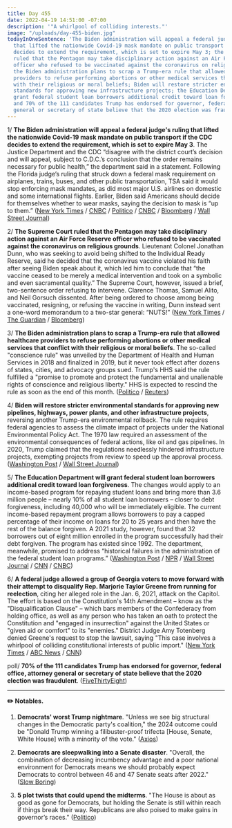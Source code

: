 ```yaml
---
title: Day 455
date: 2022-04-19 14:51:00 -07:00
description: '"A whirlpool of colliding interests."'
image: "/uploads/day-455-biden.jpg"
todayInOneSentence: 'The Biden administration will appeal a federal judge''s ruling
  that lifted the nationwide Covid-19 mask mandate on public transport if the CDC
  decides to extend the requirement, which is set to expire May 3; the Supreme Court
  ruled that the Pentagon may take disciplinary action against an Air Force Reserve
  officer who refused to be vaccinated against the coronavirus on religious grounds;
  the Biden administration plans to scrap a Trump-era rule that allowed healthcare
  providers to refuse performing abortions or other medical services that conflict
  with their religious or moral beliefs; Biden will restore stricter environmental
  standards for approving new infrastructure projects; the Education Department will
  grant federal student loan borrowers additional credit toward loan forgiveness;
  and 70% of the 111 candidates Trump has endorsed for governor, federal office, attorney
  general or secretary of state believe that the 2020 election was fraudulent. '
---
```


1/ **The Biden administration will appeal a federal judge's ruling that lifted the nationwide Covid-19 mask mandate on public transport if the CDC decides to extend the requirement, which is set to expire May 3**. The Justice Department and the CDC “disagree with the district court’s decision and will appeal, subject to C.D.C.’s conclusion that the order remains necessary for public health,” the department said in a statement. Following the Florida judge’s ruling that struck down a federal mask requirement on airplanes, trains, buses, and other public transportation, TSA said it would stop enforcing mask mandates, as did most major U.S. airlines on domestic and some international flights. Earlier, Biden said Americans should decide for themselves whether to wear masks, saying the decision to mask is “up to them.” ([New York Times](https://www.nytimes.com/2022/04/19/us/politics/the-biden-administration-says-it-may-appeal-a-ruling-that-voided-a-mask-mandate-on-public-transport.html?smid=url-copy) / [CNBC](https://www.cnbc.com/2022/04/19/biden-administration-will-appeal-ruling-that-lifted-covid-mask-mandate-on-travel.html) / [Politico](https://www.politico.com/news/2022/04/19/white-house-mask-mandate-travel-00026329) / [CNBC](https://www.cnbc.com/2022/04/18/florida-judge-overturns-cdc-mask-mandate-for-public-transit-planes.html) / [Bloomberg](https://www.bloomberg.com/news/articles/2022-04-18/united-alaska-air-drop-face-mask-mandates-after-court-ruling?sref=MIBMEEoj) / [Wall Street Journal](https://www.wsj.com/articles/masks-come-off-but-confusion-remains-after-federal-mask-mandate-is-dropped-11650384113))

2/ **The Supreme Court ruled that the Pentagon may take disciplinary action against an Air Force Reserve officer who refused to be vaccinated against the coronavirus on religious grounds**. Lieutenant Colonel Jonathan Dunn, who was seeking to avoid being shifted to the Individual Ready Reserve, said he decided that the coronavirus vaccine violated his faith after seeing Biden speak about it, which led him to conclude that “the vaccine ceased to be merely a medical intervention and took on a symbolic and even sacramental quality.” The Supreme Court, however, issued a brief, two-sentence order refusing to intervene. Clarence Thomas, Samuel Alito, and Neil Gorsuch dissented. After being ordered to choose among being vaccinated, resigning, or refusing the vaccine in writing, Dunn instead sent a one-word memorandum to a two-star general: “NUTS!” ([New York Times](https://www.nytimes.com/2022/04/18/us/politics/supreme-court-vaccine-airman.html) / [The Guardian](https://www.theguardian.com/law/2022/apr/19/us-supreme-court-air-force-officer-covid-vaccine) / [Bloomberg](https://www.bloomberg.com/news/articles/2022-04-18/unvaccinated-air-force-reserve-colonel-rejected-by-supreme-court?sref=MIBMEEoj))

3/ **The Biden administration plans to scrap a Trump-era rule that allowed healthcare providers to refuse performing abortions or other medical services that conflict with their religious or moral beliefs**. The so-called "conscience rule" was unveiled by the Department of Health and Human Services in 2018 and finalized in 2019, but it never took effect after dozens of states, cities, and advocacy groups sued. Trump's HHS said the rule fulfilled a "promise to promote and protect the fundamental and unalienable rights of conscience and religious liberty." HHS is expected to rescind the rule as soon as the end of this month. ([Politico](https://www.politico.com/news/2022/04/19/biden-trump-conscience-rule-00026082) / [Reuters](https://www.reuters.com/business/healthcare-pharmaceuticals/us-scrap-conscience-rule-healthcare-workers-politico-reports-2022-04-19/))

4/ **Biden will restore stricter environmental standards for approving new pipelines, highways, power plants, and other infrastructure projects**, reversing another Trump-era environmental rollback. The rule requires federal agencies to assess the climate impact of projects under the National Environmental Policy Act. The 1970 law required an assessment of the environmental consequences of federal actions, like oil and gas pipelines. In 2020, Trump claimed that the regulations needlessly hindered infrastructure projects, exempting projects from review to speed up the approval process. ([Washington Post](https://www.washingtonpost.com/climate-environment/2022/04/19/biden-nepa-climate-trump/) / [Wall Street Journal](https://www.wsj.com/articles/biden-administration-restores-stricter-environmental-reviews-11650373201))

5/ **The Education Department will grant federal student loan borrowers additional credit toward loan forgiveness**. The changes would apply to an income-based program for repaying student loans and bring more than 3.6 million people – nearly 10% of all student loan borrowers – closer to debt forgiveness, including 40,000 who will be immediately eligible. The current income-based repayment program allows borrowers to pay a capped percentage of their income on loans for 20 to 25 years and then have the rest of the balance forgiven. A 2021 study, however, found that 32 borrowers out of eight million enrolled in the program successfully had their debt forgiven. The program has existed since 1992. The department, meanwhile, promised to address “historical failures in the administration of the federal student loan programs.” ([Washington Post](https://www.washingtonpost.com/education/2022/04/19/student-loan-forgiveness-income-driven/) / [NPR](https://www.npr.org/2022/04/19/1093310151/student-loans-income-based-repayment) / [Wall Street Journal](https://www.wsj.com/articles/biden-aims-to-expand-access-to-student-loan-debt-forgiveness-for-millions-of-people-11650391396) / [CNN](https://www.cnn.com/2022/04/19/politics/student-loan-debt-forgiveness-repayment/) / [CNBC](https://www.cnbc.com/2022/04/19/millions-closer-to-student-loan-forgiveness-under-policy-changes.html))

6/ **A federal judge allowed a group of Georgia voters to move forward with their attempt to disqualify Rep. Marjorie Taylor Greene from running for reelection**, citing her alleged role in the Jan. 6, 2021, attack on the Capitol. The effort is based on the Constitution's 14th Amendment – know as the "Disqualification Clause" – which bars members of the Confederacy from holding office, as well as any person who has taken an oath to protect the Constitution and "engaged in insurrection" against the United States or "given aid or comfort" to its "enemies." District Judge Amy Totenberg denied Greene's request to stop the lawsuit, saying "This case involves a whirlpool of colliding constitutional interests of public import." ([New York Times](https://www.nytimes.com/2022/04/18/us/politics/marjorie-taylor-greene-jan-6.html) / [ABC News](https://abcnews.go.com/amp/Politics/legal-challenge-bar-rep-marjorie-taylor-greene-ballot/story?id=84162725) / [CNN](https://www.cnn.com/2022/04/18/politics/marjorie-taylor-greene-candidacy/index.html))

poll/ **70% of the 111 candidates Trump has endorsed for governor, federal office, attorney general or secretary of state believe that the 2020 election was fraudulent**. ([FiveThirtyEight](https://fivethirtyeight.com/features/more-than-70-percent-of-trumps-endorsees-believe-the-2020-election-was-fraudulent/))

---

**✏️ Notables.**

1. **Democrats' worst Trump nightmare**. "Unless we see big structural changes in the Democratic party's coalition," the 2024 outcome could be "Donald Trump winning a filibuster-proof trifecta \[House, Senate, White House\] with a minority of the vote." ([Axios](https://www.axios.com/democrat-senate-trump-republicans-ce402871-8dd3-4a52-8843-0673377b78df.html))

2. **Democrats are sleepwalking into a Senate disaster**. "Overall, the combination of decreasing incumbency advantage and a poor national environment for Democrats means we should probably expect Democrats to control between 46 and 47 Senate seats after 2022." ([Slow Boring](https://www.slowboring.com/p/democrats-are-sleepwalking-into-a?s=r))

3. **5 plot twists that could upend the midterms**. "The House is about as good as gone for Democrats, but holding the Senate is still within reach if things break their way. Republicans are also poised to make gains in governor’s races." ([Politico](https://www.politico.com/news/2022/04/19/election-forecast-midterms-00026065))